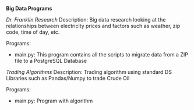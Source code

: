 **Big Data  Programs**

*Dr. Franklin Research*
Description: Big data research looking at the relationships between electricity prices and factors such as weather, zip code, time of day, etc.

Programs:
- main.py: This program contains all the scripts to migrate data from a ZIP file to a PostgreSQL Database

*Trading Algorithms*
Description: Trading algorithm using standard DS Libraries such as Pandas/Numpy to trade Crude Oil

Programs:
- main.py: Program with algorithm
